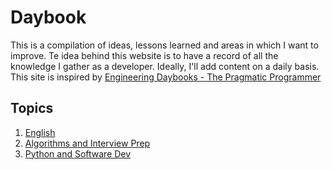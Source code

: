 # Daybook

This is a compilation of ideas, lessons learned and areas in which I want to improve.
Te idea behind this website is to have a record of all the knowledge I gather as a developer.
Ideally, I'll add content on a daily basis. This site is inspired by [Engineering Daybooks - The Pragmatic Programmer](https://www.oreilly.com/library/view/the-pragmatic-programmer/9780135956977/f_0041.xhtml)

## Topics

1. [English](english/introduction.md)
2. [Algorithms and Interview Prep](algorithms/introduction.md)
3. [Python and Software Dev](dev/introduction.md)